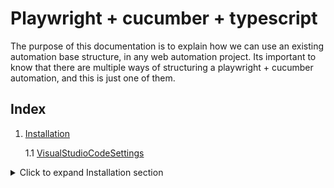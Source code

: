 # Playwright + cucumber + typescript

The purpose of this documentation is to explain how we can use an existing automation base structure, in any web automation project.
Its important to know that there are multiple ways of structuring a playwright + cucumber automation, and this is just one of them.

<a name="index"></a>

## Index
1. [Installation](#installation)

    1.1 [VisualStudioCodeSettings](#visual-studio-code-settings)

<details>
<summary>Click to expand Installation section</summary>

## Installation

Save the project:

Save the project folder “BASE-PROJECT-NPM” in the local disk of your computer and rename it if necessary.


Install Node JS recomended version - (https://nodejs.org/en/download/)

Install Visual Studio Code - (https://code.visualstudio.com)

Open Visual Studio Code:

![VsCode](./assets/readme-images/vscode1.png)
  
Go to Extensions and install the Cucumber (Gherkin) Full Support:

![Gherkin](./assets/readme-images/Gherkin.png)
 
The following dependencies are already created in the Package.json file:

![Package.json](./assets/readme-images/package.json.png)

 
These are all the dependencies that we need in the framework structure, to create and execute the test cases and the reports.

Open the Terminal in VS Code:

![OpenTerminal](./assets/readme-images/OpenTerminal.png)
 
 The terminal is opened:

![TerminalOpened](./assets/readme-images/TerminalOpened.png)
 
Navigate to the e2e folder, which is where our end to end project structure is created.

To do this, type “cd e2e” and enter.

The route is now pointing to the e2e folder:

![RouteE2e](./assets/readme-images/RouteE2e.png)
 
The dependencies are already in the package.json file, however, they are not installed yet. 

Install the dependencies by writing the following command in the terminal:

To do this, run the command: **npm install** and click **enter**

All the dependencies are now installed.

The project structure inside the e2e folder, looks like this:

![ProjectStructure1](./assets/readme-images/ProjectStructure1.png)

## Visual Studio Code settings

Configure the Visual Studio settings.json file, so the cucumber features and the cucumber glue are pointing correctly to our Test Cases features folder and Step definitions.

**Note: Without this configuration, it will not be possible to execute the test cases.**

•	Click CTRL + , to open the settings:
 
![CucumberSettings](./assets/readme-images/OpenSettings.png)
  
•	Search for cucumber:
 
![CucumberSearch](./assets/readme-images/CucumberSearch.png)
 
•	Click in "Editing settings" and define where the feature file is, in Cucumber.Features:
 
![EditSettings](./assets/readme-images/EditSettings.png)
  
•	Define where the steps file is in cucumber features and in cucumber.features:


``` ts
"e2e/src/features/*.feature"],
```

![CucumberFeature](./assets/readme-images/CucumberFeature.png)
 
•	Define where the steps definitions file is, in cucumber.glue:

``` ts
"e2e/src/step-definitions/*.ts",
"e2e/src/step-definitions/assertions/*.ts"
```

![CucumberGlue](./assets/readme-images/CucumberGlue.png)

 

### The installation and visual studio configurations are completed.

[Back to Index](#index)









